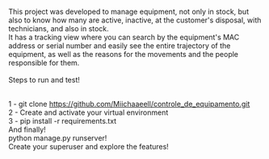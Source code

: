 This project was developed to manage equipment, not only in stock, but also to know how many are active, inactive, at the customer's disposal, with technicians, and also in stock.<br>
It has a tracking view where you can search by the equipment's MAC address or serial number and easily see the entire trajectory of the equipment, as well as the reasons for the movements and the people responsible for them.<br><br>
Steps to run and test!<br><br>

1 - git clone https://github.com/Miichaaeell/controle_de_equipamento.git <br>
2 - Create and activate your virtual environment<br>
3 - pip install -r requirements.txt<br>
And finally!<br>
python manage.py runserver!<br>
Create your superuser and explore the features!<br>
